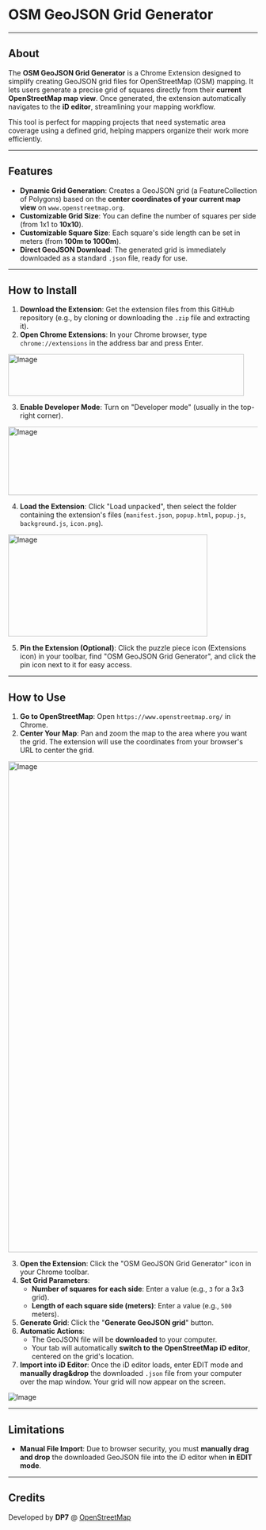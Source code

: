 # OSM GeoJSON Grid Generator

---

## About
The **OSM GeoJSON Grid Generator** is a Chrome Extension designed to simplify creating GeoJSON grid files for OpenStreetMap (OSM) mapping. It lets users generate a precise grid of squares directly from their **current OpenStreetMap map view**. Once generated, the extension automatically navigates to the **iD editor**, streamlining your mapping workflow.

This tool is perfect for mapping projects that need systematic area coverage using a defined grid, helping mappers organize their work more efficiently.

---

## Features
* **Dynamic Grid Generation**: Creates a GeoJSON grid (a FeatureCollection of Polygons) based on the **center coordinates of your current map view** on `www.openstreetmap.org`.
* **Customizable Grid Size**: You can define the number of squares per side (from 1x1 to **10x10**).
* **Customizable Square Size**: Each square's side length can be set in meters (from **100m to 1000m**).
* **Direct GeoJSON Download**: The generated grid is immediately downloaded as a standard `.json` file, ready for use.

---

## How to Install
1.  **Download the Extension**: Get the extension files from this GitHub repository (e.g., by cloning or downloading the `.zip` file and extracting it).
2.  **Open Chrome Extensions**: In your Chrome browser, type `chrome://extensions` in the address bar and press Enter.
<img width="476" height="84" alt="Image" src="https://github.com/user-attachments/assets/6f403442-c08e-49ec-8b5c-c63f03579759" />
 
 
3.  **Enable Developer Mode**: Turn on "Developer mode" (usually in the top-right corner).
<img width="707" height="138" alt="Image" src="https://github.com/user-attachments/assets/3b2cac32-e2c7-45a7-817c-2ef684a7e8b5" />

 
 
4.  **Load the Extension**: Click "Load unpacked", then select the folder containing the extension's files (`manifest.json`, `popup.html`, `popup.js`, `background.js`, `icon.png`).
<img width="402" height="206" alt="Image" src="https://github.com/user-attachments/assets/3296b518-906a-4321-84d1-3f5ccce742b4" />

 
 
5.  **Pin the Extension (Optional)**: Click the puzzle piece icon (Extensions icon) in your toolbar, find "OSM GeoJSON Grid Generator", and click the pin icon next to it for easy access.

---

## How to Use
1.  **Go to OpenStreetMap**: Open `https://www.openstreetmap.org/` in Chrome.
2.  **Center Your Map**: Pan and zoom the map to the area where you want the grid. The extension will use the coordinates from your browser's URL to center the grid.

<img width="1911" height="989" alt="Image" src="https://github.com/user-attachments/assets/783f7ec7-b827-40db-a76f-292d7978e0d5" />

 
 
3.  **Open the Extension**: Click the "OSM GeoJSON Grid Generator" icon in your Chrome toolbar.
4.  **Set Grid Parameters**:
    * **Number of squares for each side**: Enter a value (e.g., `3` for a 3x3 grid).
    * **Length of each square side (meters)**: Enter a value (e.g., `500` meters).
5.  **Generate Grid**: Click the "**Generate GeoJSON grid**" button.
6.  **Automatic Actions**:
    * The GeoJSON file will be **downloaded** to your computer.
    * Your tab will automatically **switch to the OpenStreetMap iD editor**, centered on the grid's location.
7.  **Import into iD Editor**: Once the iD editor loads, enter EDIT mode and **manually drag&drop** the downloaded `.json` file from your computer over the map window. Your grid will now appear on the screen.

![Image](https://github.com/user-attachments/assets/230055b8-15be-46dc-a58b-a081233c4d4c)



---

## Limitations
* **Manual File Import**: Due to browser security, you must **manually drag and drop** the downloaded GeoJSON file into the iD editor when **in EDIT mode**.

---

## Credits
Developed by **DP7** @ [OpenStreetMap](https://www.openstreetmap.org/user/dp7)
